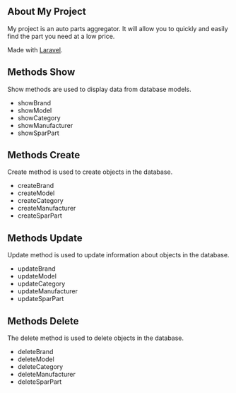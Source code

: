 ## About My Project

My project is an auto parts aggregator. It will allow you to quickly and easily find the part you need at a low price.

Made with [Laravel](https://laravel.com/).

## Methods Show

Show methods are used to display data from database models.

- showBrand
- showModel
- showCategory
- showManufacturer
- showSparPart

## Methods Create

Сreate method is used to create objects in the database.

- createBrand
- createModel
- createCategory
- createManufacturer
- createSparPart

## Methods Update

Update method is used to update information about objects in the database.

- updateBrand
- updateModel
- updateCategory
- updateManufacturer
- updateSparPart

## Methods Delete

The delete method is used to delete objects in the database.

- deleteBrand
- deleteModel
- deleteCategory
- deleteManufacturer
- deleteSparPart
